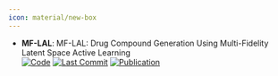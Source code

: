 ```yaml
---
icon: material/new-box
---
```


- **MF-LAL**: MF-LAL: Drug Compound Generation Using Multi-Fidelity Latent Space Active Learning  
		[![Code](https://img.shields.io/github/stars/nikita-0209/mf-al-gfn?style=for-the-badge&logo=github)](https://github.com/nikita-0209/mf-al-gfn) [![Last Commit](https://img.shields.io/github/last-commit/nikita-0209/mf-al-gfn?style=for-the-badge&logo=github)](https://github.com/nikita-0209/mf-al-gfn) [![Publication](https://img.shields.io/badge/Publication-Citations:0-blue?style=for-the-badge&logo=bookstack)](https://doi.org/10.48550/arXiv.2410.11226) 
